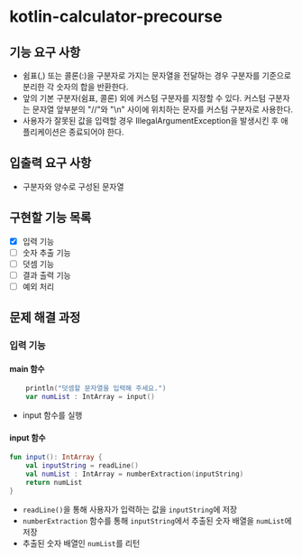 # kotlin-calculator-precourse

## 기능 요구 사항

- 쉼표(,) 또는 콜론(:)을 구분자로 가지는 문자열을 전달하는 경우 구분자를 기준으로 분리한 각 숫자의 합을 반환한다.
- 앞의 기본 구분자(쉼표, 콜론) 외에 커스텀 구분자를 지정할 수 있다. 커스텀 구분자는 문자열 앞부분의 "//"와 "\n" 사이에 위치하는 문자를 커스텀 구분자로 사용한다.
- 사용자가 잘못된 값을 입력할 경우 IllegalArgumentException을 발생시킨 후 애플리케이션은 종료되어야 한다.

## 입출력 요구 사항

- 구분자와 양수로 구성된 문자열

## 구현할 기능 목록

- [x] 입력 기능
- [ ] 숫자 추출 기능
- [ ] 덧셈 기능
- [ ] 결과 출력 기능
- [ ] 예외 처리

## 문제 해결 과정

### 입력 기능

#### main 함수

```kotlin
    println("덧셈할 문자열을 입력해 주세요.")
    var numList : IntArray = input()
```
- input 함수를 실행

#### input 함수

```kotlin
fun input(): IntArray {
    val inputString = readLine()
    val numList : IntArray = numberExtraction(inputString)
    return numList
}
```
- `readLine()`을 통해 사용자가 입력하는 값을 `inputString`에 저장 
- `numberExtraction` 함수를 통해 `inputString`에서 추출된 숫자 배열을 `numList`에 저장
- 추출된 숫자 배열인 `numList`를 리턴
